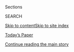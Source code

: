 <div id="app">

<div>

<div class="NYTAppHideMasthead css-1r6wvpq e1suatyy0">

<div class="section css-ui9rw0 e1suatyy2">

<div class="css-eph4ug er09x8g0">

<div class="css-6n7j50">

</div>

<span class="css-1dv1kvn">Sections</span>

<div class="css-10488qs">

<span class="css-1dv1kvn">SEARCH</span>

</div>

[Skip to content](#site-content)[Skip to site
index](#site-index)

</div>

<div class="css-10698na e1huz5gh0">

</div>

</div>

<div id="masthead-bar-one" class="section hasLinks css-15hmgas e1csuq9d3">

<div class="css-uqyvli e1csuq9d0">

</div>

<div class="css-1uqjmks e1csuq9d1">

</div>

<div class="css-9e9ivx">

[](https://myaccount.nytimes3xbfgragh.onion/auth/login?response_type=cookie&client_id=vi)

</div>

<div class="css-1bvtpon e1csuq9d2">

[Today’s Paper](https://www.nytimes3xbfgragh.onion/section/todayspaper)

</div>

</div>

</div>

</div>

<div data-aria-hidden="false">

<div id="site-content" data-role="main">

<div id="top-wrapper" class="css-15p45cc eaca97t0" type="top">

<div id="top-slug" class="css-19x0jxb eaca97t1" hidden="">

Advertisement

</div>

[Continue reading the main
story](#after-top)

<div class="ad top-wrapper" style="text-align:center;height:100%;display:block;min-height:90px">

<div id="top" class="place-ad" data-position="top" data-size-key="top">

</div>

</div>

<div id="after-top">

</div>

</div>

<div id="byline" class="section css-15h4p1b e9abtgs0">

<div class="css-1j21atc e1svk9qx1">

<div class="css-nfcc9b e1svk9qx3">

<div class="css-vl9dhg e1svk9qx5">

<div class="css-1nrhkj6 e1svk9qx6">

# Kareem Fahim

</div>

## <span>Recent and archived work by Kareem Fahim for The New York Times</span>

</div>

</div>

</div>

<div>

<div id="mid1-wrapper" class="css-1mn4oms eaca97t0" type="rank">

<div id="mid1-slug" class="css-1tag3rd eaca97t1">

Advertisement

</div>

[Continue reading the main
story](#after-mid1)

<div id="mid1" class="ad mid1-wrapper" style="text-align:center;height:100%;display:block">

</div>

<div id="after-mid1">

</div>

</div>

</div>

<div class="css-185go5a e1o5byef0">

<div class="css-15cbhtu">

  - [Latest](#stream-panel)
  - <span class="css-6n7j50">Search</span>
    <div class="control">
    <div class="label-container css-1dv1kvn">
    Search
    </div>
    <div class="css-wm4t3d">
    **<span id="clear-search-input" class="css-1dv1kvn">Clear this text
    input</span>
    </div>
    </div>
    <span class="css-1iovbfw"></span>

<div id="stream-panel" class="section css-8msx5b e1jz0cab1">

<div class="css-13mho3u">

1.  
    
    <div class="css-1cp3ece">
    
    <div class="css-1l4spti">
    
    [](/2016/08/19/world/asia/afghanistan-istalif-pottery.html)
    
    <div class="css-79elbk">
    
    ![](https://static01.graylady3jvrrxbe.onion/images/2016/08/16/world/16AFGHANPOTTERY1/16AFGHANPOTTERY1-thumbWide.jpg?quality=75&auto=webp&disable=upscale)
    
    </div>
    
    ### <span class="css-m70j1g">Istalif Journal</span>
    
    ## War and Pillaging Couldn’t Break an Afghan Village, but a Tumbling Economy May
    
    Istalif’s resurgence after the fall of the Taliban in 2001 hardened
    the reputation for resilience it earned over centuries, but now it
    is threatened again.
    
    <div class="css-1nqbnmb ea5icrr0">
    
    By <span class="css-1n7hynb">Kareem Fahim</span>
    
    </div>
    
    </div>
    
    <div class="css-1lc2l26 e1xfvim33">
    
    </div>
    
    </div>

2.  
    
    <div class="css-1cp3ece">
    
    <div class="css-1l4spti">
    
    [](/2016/08/07/world/middleeast/yemen-peace-talks-cease-fire.html)
    
    ## Talks to End War in Yemen Are Suspended
    
    The suspension of negotiations after more than three months leaves a
    shaky cease-fire in doubt and threatens to deepen a humanitarian
    crisis.
    
    <div class="css-1nqbnmb ea5icrr0">
    
    By <span class="css-1n7hynb">Rod
    Nordland</span>
    
    </div>
    
    </div>
    
    <div class="css-1lc2l26 e1xfvim33">
    
    </div>
    
    </div>

3.  
    
    <div class="css-1cp3ece">
    
    <div class="css-1l4spti">
    
    [](/2016/07/28/world/asia/afghanistan-syria-army-war.html)
    
    <div class="css-79elbk">
    
    ![](https://static01.graylady3jvrrxbe.onion/images/2016/07/28/world/28afghansyria-web/28afghansyria-web-thumbWide.jpg?quality=75&auto=webp&disable=upscale)
    
    </div>
    
    ## Afghans Go to Syria to Fight for Its Government, and Anguish Results
    
    Leaving a country racked by decades of war, young Afghans who go to
    Syria fall into peril on the front lines of Aleppo, Homs or other
    battlegrounds.
    
    <div class="css-1nqbnmb ea5icrr0">
    
    By <span class="css-1n7hynb">Kareem
    Fahim</span>
    
    </div>
    
    </div>
    
    <div class="css-1lc2l26 e1xfvim33">
    
    </div>
    
    </div>

4.  
    
    <div class="css-1cp3ece">
    
    <div class="css-1l4spti">
    
    [](/2016/07/17/world/asia/afghanistan-ashraf-ghani-taliban-victims.html)
    
    <div class="css-79elbk">
    
    ![](https://static01.graylady3jvrrxbe.onion/images/2016/07/12/world/xxghani1/xxghani1-thumbWide.jpg?quality=75&auto=webp&disable=upscale)
    
    </div>
    
    ## In Wartime, Ghani Assumes Role of Comforting Afghans
    
    President Ashraf Ghani, whose security forces in 2015 sustained
    their highest death toll in years, has for months made condolence
    calls to relatives of those killed.
    
    <div class="css-1nqbnmb ea5icrr0">
    
    By <span class="css-1n7hynb">Kareem
    Fahim</span>
    
    </div>
    
    </div>
    
    <div class="css-1lc2l26 e1xfvim33">
    
    </div>
    
    </div>

5.  
    
    <div class="css-1cp3ece">
    
    <div class="css-1l4spti">
    
    [](/video/world/asia/100000004532883/ashraf-ghani-afghan-consoler-in-chief.html)
    
    <div class="css-79elbk">
    
    ![](https://static01.graylady3jvrrxbe.onion/images/2016/07/14/multimedia/ghani-afghanistan/ghani-afghanistan-thumbWide.jpg?quality=75&auto=webp&disable=upscale)
    
    </div>
    
    ### <span class="css-hue6tr ezz4tcd1">Times</span><span class="css-1a54gqt">Video</span>
    
    ## Ashraf Ghani: Afghan Consoler in Chief
    
    In a departure from the practices of his predecessor, President
    Ashraf Ghani of Afghanistan has been making condolence calls to the
    families of fallen security officers.
    
    <div class="css-1nqbnmb ea5icrr0">
    
    By <span class="css-1n7hynb">Kareem Fahim, Mohamad Fahim Abed, Neil
    Collier <span>and</span> Shane
    O’Neill</span>
    
    </div>
    
    </div>
    
    <div class="css-1lc2l26 e1xfvim33">
    
    </div>
    
    </div>

6.  
    
    <div class="css-1cp3ece">
    
    <div class="css-1l4spti">
    
    [](/2016/07/07/world/asia/obama-afghanistan-troops.html)
    
    <div class="css-79elbk">
    
    ![](https://static01.graylady3jvrrxbe.onion/images/2016/07/07/us/07potusv2/07potusv2-thumbWide.jpg?quality=75&auto=webp&disable=upscale)
    
    </div>
    
    ## Obama Says He Will Keep More Troops in Afghanistan Than Planned
    
    The president said he expected to leave 8,400 American troops in
    Afghanistan until the end of his term. His last plan to lower the
    number set 5,500 as a target.
    
    <div class="css-1nqbnmb ea5icrr0">
    
    By <span class="css-1n7hynb">Mark
    Landler</span>
    
    </div>
    
    </div>
    
    <div class="css-1lc2l26 e1xfvim33">
    
    </div>
    
    </div>

7.  
    
    <div class="css-1cp3ece">
    
    <div class="css-1l4spti">
    
    [](/2016/07/01/world/asia/taliban-afghanistan-police-convoy-bombings.html)
    
    <div class="css-79elbk">
    
    ![](https://static01.graylady3jvrrxbe.onion/images/2016/07/01/world/01afghanistan-web1/01afghanistan-web1-thumbWide.jpg?quality=75&auto=webp&disable=upscale)
    
    </div>
    
    ## Taliban Attack on Afghan Police Cadets Kills at Least 33
    
    The double bombing on a police convoy was the second large-scale
    assault by the insurgents in Kabul in less than two weeks.
    
    <div class="css-1nqbnmb ea5icrr0">
    
    By <span class="css-1n7hynb">Kareem Fahim <span>and</span> Mohamad
    Fahim
    Abed</span>
    
    </div>
    
    </div>
    
    <div class="css-1lc2l26 e1xfvim33">
    
    </div>
    
    </div>

8.  
    
    <div class="css-1cp3ece">
    
    <div class="css-1l4spti">
    
    [](/2016/06/29/world/asia/nepal-guards-kabul-afghanistan-taliban.html)
    
    <div class="css-79elbk">
    
    ![](https://static01.graylady3jvrrxbe.onion/images/2016/06/29/world/29nepal-web/29nepal-web-thumbWide.jpg?quality=75&auto=webp&disable=upscale)
    
    </div>
    
    ## Lured by Jobs in Afghanistan, Nepalis Face Risks and Death
    
    An attack shows that South Asian contractors are more vulnerable
    than many of their Western counterparts.
    
    <div class="css-1nqbnmb ea5icrr0">
    
    By <span class="css-1n7hynb">Kareem Fahim <span>and</span> Bhadra
    Sharma</span>
    
    </div>
    
    </div>
    
    <div class="css-1lc2l26 e1xfvim33">
    
    </div>
    
    </div>

9.  
    
    <div class="css-1cp3ece">
    
    <div class="css-1l4spti">
    
    [](/2016/06/21/world/middleeast/bahrains-sunni-rulers-revoke-citizenship-of-top-shiite-cleric.html)
    
    <div class="css-79elbk">
    
    ![](https://static01.graylady3jvrrxbe.onion/images/2016/06/22/world/21BAHRAIN-web1/21BAHRAIN-web1-thumbWide.jpg?quality=75&auto=webp&disable=upscale)
    
    </div>
    
    ## Bahrain’s Sunni Rulers Revoke Citizenship of Top Shiite Cleric
    
    Critics said the move against the cleric, Ayatollah Sheikh Isa
    Qassim, is likely to further inflame divisions in Bahrain, an
    important American ally.
    
    <div class="css-1nqbnmb ea5icrr0">
    
    By <span class="css-1n7hynb">Rick
    Gladstone</span>
    
    </div>
    
    </div>
    
    <div class="css-1lc2l26 e1xfvim33">
    
    </div>
    
    </div>

10. 
    
    <div class="css-1cp3ece">
    
    <div class="css-1l4spti">
    
    [](/2016/06/21/world/asia/afghanistan-kabul-suicide-attack.html)
    
    <div class="css-79elbk">
    
    ![](https://static01.graylady3jvrrxbe.onion/images/2016/06/21/world/21AFGHANISTAN-web2/21AFGHANISTAN-web2-thumbWide.jpg?quality=75&auto=webp&disable=upscale)
    
    </div>
    
    ## Bomb Kills Foreign Security Contractors in Kabul
    
    At least 14 Nepalese and Indian guards were killed while riding in a
    minibus to work at the Canadian Embassy, police officials said.
    
    <div class="css-1nqbnmb ea5icrr0">
    
    By <span class="css-1n7hynb">Kareem Fahim <span>and</span> Jawad
    Sukhanyar</span>
    
    </div>
    
    </div>
    
    <div class="css-1lc2l26 e1xfvim33">
    
    </div>
    
    </div>

<div class="css-13mho3u">

<div class="css-1t62hi8">

<div class="css-1stvaey">

Show
More

<div>

<div style="border:0;clip:rect(0 0 0 0);height:1px;margin:-1px;overflow:hidden;white-space:nowrap;padding:0;width:1px;position:absolute" data-role="log" data-aria-live="assertive">

</div>

<div style="border:0;clip:rect(0 0 0 0);height:1px;margin:-1px;overflow:hidden;white-space:nowrap;padding:0;width:1px;position:absolute" data-role="log" data-aria-live="assertive">

</div>

<div style="border:0;clip:rect(0 0 0 0);height:1px;margin:-1px;overflow:hidden;white-space:nowrap;padding:0;width:1px;position:absolute" data-role="log" data-aria-live="polite">

</div>

<div style="border:0;clip:rect(0 0 0 0);height:1px;margin:-1px;overflow:hidden;white-space:nowrap;padding:0;width:1px;position:absolute" data-role="log" data-aria-live="polite">

</div>

</div>

</div>

</div>

</div>

</div>

<div class="css-g6hk37 supplemental">

<div id="mid2-wrapper" class="css-10wkyv7 eaca97t0" type="lede">

<div id="mid2-slug" class="css-1tag3rd eaca97t1">

Advertisement

</div>

[Continue reading the main
story](#after-mid2)

<div id="mid2" class="ad mid2-wrapper" style="text-align:center;height:100%;display:block;min-height:250px">

</div>

<div id="after-mid2">

</div>

</div>

## Follow Elsewhere

<div class="module-body">

  - [**<span data-aria-hidden="true">kfahim</span><span class="css-1dv1kvn">twitter
    page for kfahim</span>](https://twitter.com/kfahim)

</div>

</div>

</div>

</div>

</div>

</div>

</div>

## Site Index

<div>

</div>

## Site Information Navigation

  - [© <span>2020</span> <span>The New York Times
    Company</span>](https://help.nytimes3xbfgragh.onion/hc/en-us/articles/115014792127-Copyright-notice)

<!-- end list -->

  - [NYTCo](https://www.nytco.com/)
  - [Contact
    Us](https://help.nytimes3xbfgragh.onion/hc/en-us/articles/115015385887-Contact-Us)
  - [Work with us](https://www.nytco.com/careers/)
  - [Advertise](https://nytmediakit.com/)
  - [T Brand Studio](http://www.tbrandstudio.com/)
  - [Your Ad
    Choices](https://www.nytimes3xbfgragh.onion/privacy/cookie-policy#how-do-i-manage-trackers)
  - [Privacy](https://www.nytimes3xbfgragh.onion/privacy)
  - [Terms of
    Service](https://help.nytimes3xbfgragh.onion/hc/en-us/articles/115014893428-Terms-of-service)
  - [Terms of
    Sale](https://help.nytimes3xbfgragh.onion/hc/en-us/articles/115014893968-Terms-of-sale)
  - [Site
    Map](https://spiderbites.nytimes3xbfgragh.onion)
  - [Help](https://help.nytimes3xbfgragh.onion/hc/en-us)
  - [Subscriptions](https://www.nytimes3xbfgragh.onion/subscription?campaignId=37WXW)

</div>

</div>

